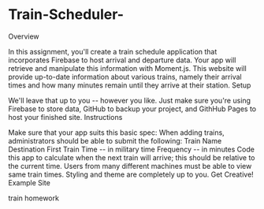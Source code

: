 # Train-Scheduler-


Overview

In this assignment, you'll create a train schedule application that incorporates Firebase to host arrival and departure data. Your app will retrieve and manipulate this information with Moment.js. This website will provide up-to-date information about various trains, namely their arrival times and how many minutes remain until they arrive at their station.
Setup

We'll leave that up to you -- however you like. Just make sure you're using Firebase to store data, GitHub to backup your project, and GithHub Pages to host your finished site.
Instructions

Make sure that your app suits this basic spec:
When adding trains, administrators should be able to submit the following:
Train Name
Destination
First Train Time -- in military time
Frequency -- in minutes
Code this app to calculate when the next train will arrive; this should be relative to the current time.
Users from many different machines must be able to view same train times.
Styling and theme are completely up to you. Get Creative!
Example Site

train homework
